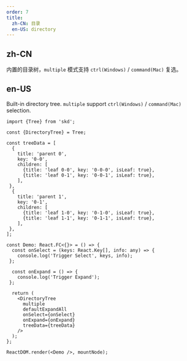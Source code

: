 ```yaml
---
order: 7
title:
  zh-CN: 目录
  en-US: directory
---
```


## zh-CN

内置的目录树，`multiple` 模式支持 `ctrl(Windows)` / `command(Mac)` 复选。

## en-US

Built-in directory tree. `multiple` support `ctrl(Windows)` / `command(Mac)` selection.

```tsx
import {Tree} from 'skd';

const {DirectoryTree} = Tree;

const treeData = [
  {
    title: 'parent 0',
    key: '0-0',
    children: [
      {title: 'leaf 0-0', key: '0-0-0', isLeaf: true},
      {title: 'leaf 0-1', key: '0-0-1', isLeaf: true},
    ],
 },
  {
    title: 'parent 1',
    key: '0-1',
    children: [
      {title: 'leaf 1-0', key: '0-1-0', isLeaf: true},
      {title: 'leaf 1-1', key: '0-1-1', isLeaf: true},
    ],
 },
];

const Demo: React.FC<{}> = () => {
  const onSelect = (keys: React.Key[], info: any) => {
    console.log('Trigger Select', keys, info);
 };

  const onExpand = () => {
    console.log('Trigger Expand');
 };

  return (
    <DirectoryTree
      multiple
      defaultExpandAll
      onSelect={onSelect}
      onExpand={onExpand}
      treeData={treeData}
    />
  );
};

ReactDOM.render(<Demo />, mountNode);
```
